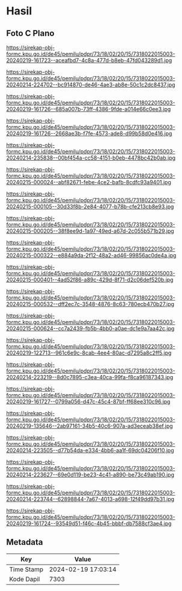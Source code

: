 # Hasil

## Foto C Plano

https://sirekap-obj-formc.kpu.go.id/de45/pemilu/pdpr/73/18/02/20/15/7318022015003-20240219-161723--aceafbd7-4c8a-477d-b8eb-47fd043289d1.jpg

https://sirekap-obj-formc.kpu.go.id/de45/pemilu/pdpr/73/18/02/20/15/7318022015003-20240214-224702--bc914870-de46-4ae3-ab8e-50c1c2dc8437.jpg

https://sirekap-obj-formc.kpu.go.id/de45/pemilu/pdpr/73/18/02/20/15/7318022015003-20240219-161726--685a007b-73ff-4386-9fde-a014e66c0ee3.jpg

https://sirekap-obj-formc.kpu.go.id/de45/pemilu/pdpr/73/18/02/20/15/7318022015003-20240219-161726--2668ae3b-f7fe-4573-ade8-d99b58d0e416.jpg

https://sirekap-obj-formc.kpu.go.id/de45/pemilu/pdpr/73/18/02/20/15/7318022015003-20240214-235838--00bf454a-cc58-4151-b0eb-4478bc42b0ab.jpg

https://sirekap-obj-formc.kpu.go.id/de45/pemilu/pdpr/73/18/02/20/15/7318022015003-20240215-000024--abf82671-febe-4ce2-bafb-8cdfc93a9401.jpg

https://sirekap-obj-formc.kpu.go.id/de45/pemilu/pdpr/73/18/02/20/15/7318022015003-20240215-000105--30d33f8b-2e84-4077-b78b-cfe213cb8e93.jpg

https://sirekap-obj-formc.kpu.go.id/de45/pemilu/pdpr/73/18/02/20/15/7318022015003-20240215-000205--38f8ee9d-1a97-49ed-a67d-2c055b571b29.jpg

https://sirekap-obj-formc.kpu.go.id/de45/pemilu/pdpr/73/18/02/20/15/7318022015003-20240215-000322--e884a9da-2f12-48a2-ad46-99856ac0de4a.jpg

https://sirekap-obj-formc.kpu.go.id/de45/pemilu/pdpr/73/18/02/20/15/7318022015003-20240215-000401--4ad52f86-a89c-429d-8f71-d2c06def520b.jpg

https://sirekap-obj-formc.kpu.go.id/de45/pemilu/pdpr/73/18/02/20/15/7318022015003-20240215-000532--dff2ec7c-3548-4876-8c63-780ecb470b27.jpg

https://sirekap-obj-formc.kpu.go.id/de45/pemilu/pdpr/73/18/02/20/15/7318022015003-20240215-000624--cc7a2439-fb5b-4bb0-a0ae-dc1e9a7aa42c.jpg

https://sirekap-obj-formc.kpu.go.id/de45/pemilu/pdpr/73/18/02/20/15/7318022015003-20240219-122713--961c6e9c-8cab-4ee4-80ac-d7295a8c2ff5.jpg

https://sirekap-obj-formc.kpu.go.id/de45/pemilu/pdpr/73/18/02/20/15/7318022015003-20240214-223219--8d0c7895-c3ea-40ca-99fa-f8ca96187343.jpg

https://sirekap-obj-formc.kpu.go.id/de45/pemilu/pdpr/73/18/02/20/15/7318022015003-20240219-161727--0799a056-d47c-45c4-87bf-ff68ee310c96.jpg

https://sirekap-obj-formc.kpu.go.id/de45/pemilu/pdpr/73/18/02/20/15/7318022015003-20240219-135646--2ab97161-34b5-40c6-907a-ad3eceab38ef.jpg

https://sirekap-obj-formc.kpu.go.id/de45/pemilu/pdpr/73/18/02/20/15/7318022015003-20240214-223505--d77b54da-e334-4bb6-aa1f-69dc04206f10.jpg

https://sirekap-obj-formc.kpu.go.id/de45/pemilu/pdpr/73/18/02/20/15/7318022015003-20240214-223627--69e0d119-be23-4c41-a890-be73c49ab190.jpg

https://sirekap-obj-formc.kpu.go.id/de45/pemilu/pdpr/73/18/02/20/15/7318022015003-20240214-223744--62898844-7a67-4013-a698-12f49dd97b31.jpg

https://sirekap-obj-formc.kpu.go.id/de45/pemilu/pdpr/73/18/02/20/15/7318022015003-20240219-161724--93549d51-f46c-4b45-bbbf-db7588cf3ae4.jpg


## Metadata

| Key        | Value               |
| ---------- | ------------------- |
| Time Stamp | 2024-02-19 17:03:14 |
| Kode Dapil | 7303                |



